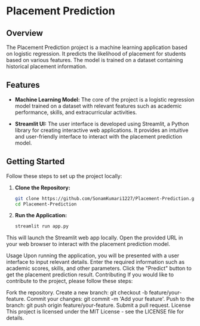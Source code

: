 # Placement Prediction

## Overview

The Placement Prediction project is a machine learning application based on logistic regression. It predicts the likelihood of placement for students based on various features. The model is trained on a dataset containing historical placement information.

## Features

- **Machine Learning Model:** The core of the project is a logistic regression model trained on a dataset with relevant features such as academic performance, skills, and extracurricular activities.

- **Streamlit UI:** The user interface is developed using Streamlit, a Python library for creating interactive web applications. It provides an intuitive and user-friendly interface to interact with the placement prediction model.

## Getting Started

Follow these steps to set up the project locally:

1. **Clone the Repository:**
   ```bash
   git clone https://github.com/SonamKumari1227/Placement-Prediction.git
   cd Placement-Prediction
2. **Run the Application:**
   ```bash
   streamlit run app.py

This will launch the Streamlit web app locally. Open the provided URL in your web browser to interact with the placement prediction model.

Usage
Upon running the application, you will be presented with a user interface to input relevant details.
Enter the required information such as academic scores, skills, and other parameters.
Click the "Predict" button to get the placement prediction result.
Contributing
If you would like to contribute to the project, please follow these steps:

Fork the repository.
Create a new branch: git checkout -b feature/your-feature.
Commit your changes: git commit -m 'Add your feature'.
Push to the branch: git push origin feature/your-feature.
Submit a pull request.
License
This project is licensed under the MIT License - see the LICENSE file for details.
   
